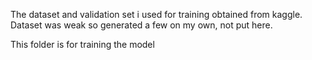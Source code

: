 The dataset and validation set i used for training obtained from kaggle.
Dataset was weak so generated a few on my own, not put here.


This folder is for training the model

